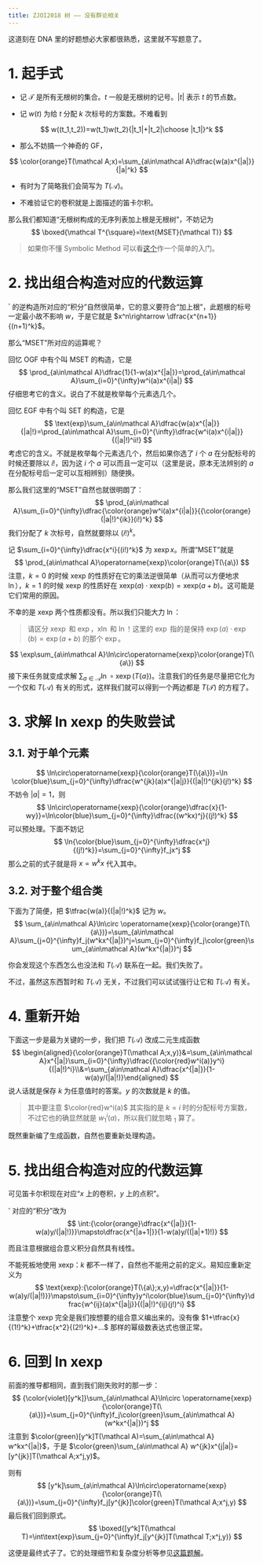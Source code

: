 ```yaml
---
title: ZJOI2018 树 —— 没有群论相关
---
```


这道刻在 DNA 里的好题想必大家都很熟悉，这里就不写题意了。

# 1. 起手式

- 记 $\mathcal T$ 是所有无根树的集合。$t$ 一般是无根树的记号。$|t|$ 表示 $t$ 的节点数。

- 记 $w(t)$ 为给 $t$ 分配 $k$ 次标号的方案数。不难看到

$$
w((t_1,t_2))=w(t_1)w(t_2){|t_1|+|t_2|\choose |t_1|}^k
$$

- 那么不妨搞一个神奇的 GF，

$$
\color{orange}T(\mathcal A;x)=\sum_{a\in\mathcal A}\dfrac{w(a)x^{|a|}}{|a|^k}
$$

- 有时为了简略我们会简写为 $T(\mathcal A)$。

- 不难验证它的卷积就是上面描述的笛卡尔积。

那么我们都知道“无根树构成的无序列表加上根是无根树”，不妨记为
$$
\boxed{\mathcal T^{\square}=\text{MSET}(\mathcal T)}
$$

> 如果你不懂 Symbolic Method 可以看[这个](https://xyix.gitee.io/posts/?page=1&postname=combinatorics)作一个简单的入门。

# 2. 找出组合构造对应的代数运算

$^{\square}$ 的逆构造所对应的“积分”自然很简单，它的意义要符合“加上根”，此题根的标号一定最小故不影响 $w$，于是它就是 $x^n\rightarrow \dfrac{x^{n+1}}{(n+1)^k}$。

那么“$\text{MSET}$”所对应的运算呢？

回忆 OGF 中有个叫 $\text{MSET}$ 的构造，它是
$$
\prod_{a\in\mathcal A}\dfrac{1}{1-w(a)x^{|a|}}=\prod_{a\in\mathcal A}\sum_{i=0}^{\infty}w^i(a)x^{i|a|}
$$
仔细思考它的含义。说白了不就是枚举每个元素选几个。

回忆 EGF 中有个叫 $\text{SET}$ 的构造，它是
$$
\text{exp}\sum_{a\in\mathcal A}\dfrac{w(a)x^{|a|}}{|a|!}=\prod_{a\in\mathcal A}\sum_{i=0}^{\infty}\dfrac{w^i(a)x^{i|a|}}{(|a|!)^ii!}
$$
考虑它的含义。不就是枚举每个元素选几个，然后如果你选了 $i$ 个 $a$ 在分配标号的时候还要除以 $i!$，因为这 $i$ 个 $a$ 可以而且一定可以（这里是说，原本无法辨别的 $a$ 在分配标号后一定可以互相辨别）随便换。

那么我们这里的“$\text{MSET}$”自然也就很明朗了：
$$
\prod_{a\in\mathcal A}\sum_{i=0}^{\infty}\dfrac{\color{orange}w^i(a)x^{i|a|}}{{\color{orange}(|a|!)^{ik}}(i!)^k}
$$
我们分配了 $k$ 次标号，自然就要除以 $(i!)^k$。

记 $\sum_{i=0}^{\infty}\dfrac{x^i}{(i!)^k}$ 为 $\operatorname{xexp}x$。所谓“$\text{MSET}$”就是
$$
\prod_{a\in\mathcal A}\operatorname{xexp}\color{orange}T(\{a\})
$$
注意，$k=0$ 的时候 $\text{xexp}$ 的性质好在它的乘法逆很简单（从而可以方便地求 $\ln$），$k=1$ 的时候 $\text{xexp}$ 的性质好在 $\text{xexp}(a)\cdot\text{xexp}(b)=\text{xexp}(a+b)$。这可能是它们常用的原因。

不幸的是 $\text{xexp}$ 两个性质都没有。所以我们只能大力 $\ln$：

> 请区分 $\operatorname{xexp}$ 和 $\exp$，$\operatorname{xln}$ 和 $\ln$！这里的 $\exp$ 指的是保持 $\exp(a)\cdot\exp(b)=\exp(a+b)$ 的那个 $\exp$。

$$
\exp\sum_{a\in\mathcal A}\ln\circ\operatorname{xexp}\color{orange}T(\{a\})
$$
接下来任务就变成求解 $\sum_{a\in\mathcal A}\ln\circ\operatorname{xexp}(T\{a\})$。注意我们的任务是尽量把它化为一个仅和 $T(\mathcal A)$ 有关的形式，这样我们就可以得到一个两边都是 $T(\mathcal T)$ 的方程了。

# 3. 求解 ln xexp 的失败尝试

## 3.1. 对于单个元素

$$
\ln\circ\operatorname{xexp}{\color{orange}T(\{a\})}=\ln \color{blue}\sum_{j=0}^{\infty}\dfrac{w^{jk}(a)x^{|a|j}}{(|a|!)^{jk}(j!)^k}
$$
不妨令 $|a|=1$，则
$$
\ln\circ\operatorname{xexp}{\color{orange}\dfrac{x}{1-wy}}=\ln\color{blue}\sum_{j=0}^{\infty}\dfrac{(w^kx)^j}{(j!)^k}
$$
可以预处理。下面不妨记
$$
\ln{\color{blue}\sum_{j=0}^{\infty}\dfrac{x^j}{(j!)^k}}=\sum_{j=0}^{\infty}f_jx^j
$$
那么之前的式子就是将 $x=w^kx$ 代入其中。

## 3.2. 对于整个组合类

下面为了简便，把 $\tfrac{w(a)}{(|a|!)^k}$ 记为 $w$。
$$
\sum_{a\in\mathcal A}\ln\circ \operatorname{xexp}{\color{orange}T(\{a\})}=\sum_{a\in\mathcal A}\sum_{j=0}^{\infty}f_j(w^kx^{|a|})^j=\sum_{j=0}^{\infty}f_j\color{green}\sum_{a\in\mathcal A}(w^kx^{|a|})^j
$$

你会发现这个东西怎么也没法和 $T(\mathcal A)$ 联系在一起。我们失败了。

不过，虽然这东西暂时和 $T(\mathcal A)$ 无关，不过我们可以试试强行让它和 $T(\mathcal A)$ 有关。

# 4. 重新开始

下面这一步是最为关键的一步，我们把 $T(\mathcal A)$ 改成二元生成函数
$$
\begin{aligned}{\color{orange}T(\mathcal A;x,y)}&=\sum_{a\in\mathcal A}x^{|a|}\sum_{i=0}^{\infty}\dfrac{{\color{red}w^i(a)}y^i}{(|a|!)^i}\\&=\sum_{a\in\mathcal A}\dfrac{x^{|a|}}{1-w(a)y/(|a|!)}\end{aligned}
$$
说人话就是保存 $k$ 为任意值时的答案。$y$ 的次数就是 $k$ 的值。

> 其中要注意 $\color{red}w^i(a)$ 其实指的是 $k=i$ 时的分配标号方案数，不过它也的确显然就是 $w_1^i(a)$，所以我们就忽略 $_1$ 算了。

既然重新编了生成函数，自然也要重新处理构造。

# 5. 找出组合构造对应的代数运算

可见笛卡尔积现在对应“$x$ 上的卷积，$y$ 上的点积”。

$^{\square}$ 对应的“积分”改为
$$
\int:{\color{orange}\dfrac{x^{|a|}}{1-w(a)y/(|a|!)}}\mapsto\dfrac{x^{|a+1|}}{1-w(a)y/((|a|+1)!)}
$$

而且注意根据组合意义积分自然具有线性。

不能死板地使用 $\text{xexp}$：$k$ 都不一样了，自然也不能用之前的定义。易知应重新定义为
$$
\text{xexp}:{\color{orange}T(\{a\};x,y)=\dfrac{x^{|a|}}{1-w(a)y/(|a|!)}}\mapsto\sum_{i=0}^{\infty}y^i\color{blue}\sum_{j=0}^{\infty}\dfrac{w^{ij}(a)x^{|a|j}}{(|a|!)^{ij}(j!)^i}
$$
注意整个 $\text{xexp}$ 完全是我们按想要的组合意义编出来的。没有像 $1+\tfrac{x}{(1!)^k}+\tfrac{x^2}{(2!)^k}+...$ 那样的幂级数表达式也很正常。

# 6. 回到 ln xexp

前面的推导都相同，直到我们刚失败时的那一步：
$$
{\color{violet}[y^k]}\sum_{a\in\mathcal A}\ln\circ \operatorname{xexp}{\color{orange}T(\{a\})}=\sum_{j=0}^{\infty}f_j\color{green}\sum_{a\in\mathcal A}(w^kx^{|a|})^j
$$
注意到 $\color{green}[y^k]T(\mathcal A)=\sum_{a\in\mathcal A} w^kx^{|a|}$，于是 $\color{green}\sum_{a\in\mathcal A} w^{jk}x^{j|a|}=[y^{jk}]T(\mathcal A;x^j,y)$。

则有
$$
[y^k]\sum_{a\in\mathcal A}\ln\circ\operatorname{xexp}{\color{orange}T(\{a\})}=\sum_{j=0}^{\infty}f_j[y^{jk}]\color{green}T(\mathcal A;x^j,y)
$$
最后我们回到原式。
$$
\boxed{[y^k]T(\mathcal T)=\int\text{exp}\sum_{j=0}^{\infty}f_j[y^{jk}]T(\mathcal T;x^j,y)}
$$

这便是最终式子了。它的处理细节和复杂度分析等参见[这篇题解](https://www.luogu.com.cn/blog/zyxxs/solution-p4500)。